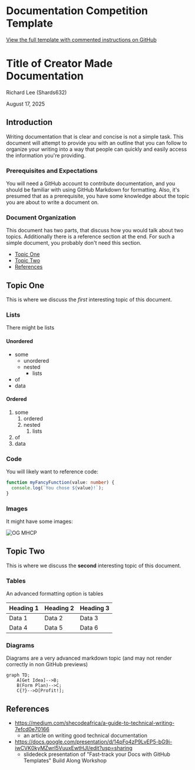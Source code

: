 # Documentation Competition Template
[View the full template with commented instructions on GitHub](https://github.com/MHCPCreators/worlds-documentation/blob/main/docs/manuals-and-cheat-sheets/DocumentTemplate.md?plain=1)
<!-- The title of your document -->
# Title of Creator Made Documentation

<!-- Put your name, at least your Horizon Name, as the author -->
Richard Lee (Shards632)  
<!-- IMPORTANT: Put the date this document was last updated! This is
important information for people to tell how 'stale' this info might 
be.-->
August 17, 2025  

## Introduction

<!-- This section should describe what this document is going to cover. Try to provide some background and motivation as to why a creator would want to read your document. -->

Writing documentation that is clear and concise is not a simple task. This document will attempt to provide you with an outline that you can follow to organize your writing into a way that people can quickly and easily access the information you're providing.

### Prerequisites and Expectations

<!-- This section should indicate any expectations you have of your readers, such as other materials or concepts they should already be familiar with in order to get the most out of your document. -->

You will need a GitHub account to contribute documentation, and you should be familiar with using GitHub Markdown for formatting. Also, it's presumed that as a prerequisite, you have some knowledge about the topic you are about to write a document on.

### Document Organization

<!-- This s an optional section, but possibly useful if your document has unusual document structure, or needs a table of contents with internal links because it is very long. 

Note that github automatically creates a clickable Outline from your section headings. Make sure you properly 'nest' your headings by using ##, ###, ####, #####, etc for sub sections so that the outline has a good hierarchy and makes navigating your document easier. I recommend only using # for the initial title, as the font for H1 renders very large. -->

This document has two parts, that discuss how you would talk about two topics. Additionally there is a reference section at the end. For such a simple document, you probably don't need this section. 

* [Topic One](#topic-one)
* [Topic Two](#topic-two)
* [References](#references)

## Topic One

This is where we discuss the *first* interesting topic of this document.  

### Lists

There might be lists

#### Unordered
- some
  - unordered
  - nested
    - lists
- of
- data

#### Ordered
1. some
   1. ordered
   1. nested
      1. lists
1. of
1. data

### Code

You will likely want to reference code:

```ts
function myFancyFunction(value: number) {
  console.log(`You chose ${value}!`);
}
```

### Images
It might have some images:

![OG MHCP](../../images/MHCP_OG_image.jpg)

## Topic Two

This is where we discuss the **second** interesting topic of this document.

### Tables

An advanced formatting option is tables

| Heading 1 | Heading 2 | Heading 3 |
| --- | --- | --- |
| Data 1 | Data 2 | Data 3 |
| Data 4 | Data 5 | Data 6 |


### Diagrams

Diagrams are a very advanced markdown topic (and may not render correctly in non GitHub previews)

```mermaid
graph TD;
    A[Get Idea]-->B;
    B(Form Plan)-->C;
    C{?}-->D[Profit!];
```

## References

<!-- this is the place to put useful supplementary information, such as references to other websites or documents in the github repo that are relevant to your topic -->

- https://medium.com/shecodeafrica/a-guide-to-technical-writing-7efcd0e70166
  - an article on writing good technical documentation
- https://docs.google.com/presentation/d/14pFo4zP9LvEP5-bG9i-iwCVK0kyMZwrl5VuuxEwtHJI/edit?usp=sharing
  - slidedeck presentation of "Fast-track your Docs with GitHub Templates" Build Along Workshop



